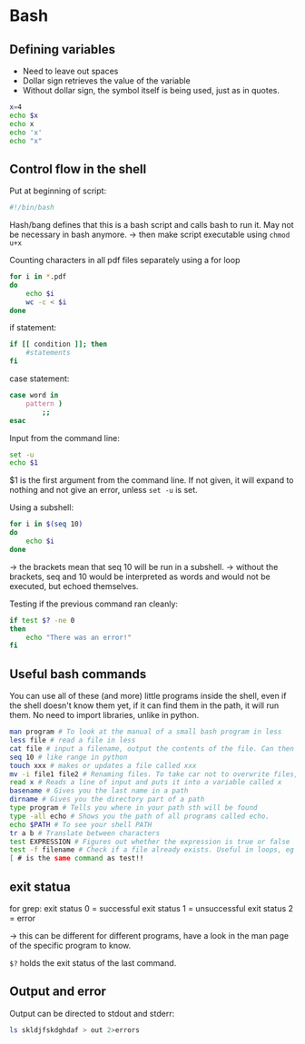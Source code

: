 
# Bash

## Defining variables

- Need to leave out spaces
- Dollar sign retrieves the value of the variable
- Without dollar sign, the symbol itself is being used, just as in quotes.
```sh
x=4
echo $x
echo x
echo 'x'
echo "x"
```

## Control flow in the shell

Put at beginning of script:
```sh
#!/bin/bash
```
Hash/bang defines that this is a bash script and calls bash to run it. May not be necessary in bash anymore.
-> then make script executable using `chmod u+x`

Counting characters in all pdf files separately using a for loop
```sh
for i in *.pdf
do
	echo $i
	wc -c < $i
done
```
if statement:
```sh
if [[ condition ]]; then
	#statements
fi
```

case statement:
```sh
case word in
	pattern )
		;;
esac
```

Input from the command line:
```sh
set -u
echo $1
```
$1 is the first argument from the command line.
If not given, it will expand to nothing and not give an error, unless `set -u` is set.

Using a subshell:
```sh
for i in $(seq 10)
do
	echo $i
done
```
-> the brackets mean that seq 10 will be run in a subshell.
-> without the brackets, seq and 10 would be interpreted as words and would not be executed, but echoed themselves.

Testing if the previous command ran cleanly:
```sh
if test $? -ne 0
then
	echo "There was an error!"
fi
```

## Useful bash commands

You can use all of these (and more) little programs inside the shell, even if the shell doesn't know them yet, if it can find them in the path, it will run them. No need to import libraries, unlike in python.
```sh
man program # To look at the manual of a small bash program in less
less file # read a file in less
cat file # input a filename, output the contents of the file. Can then pipe the contents to the next program.
seq 10 # like range in python
touch xxx # makes or updates a file called xxx
mv -i file1 file2 # Renaming files. To take car not to overwrite files, use -i
read x # Reads a line of input and puts it into a variable called x
basename # Gives you the last name in a path
dirname # Gives you the directory part of a path
type program # Tells you where in your path sth will be found
type -all echo # Shows you the path of all programs called echo.
echo $PATH # To see your shell PATH
tr a b # Translate between characters
test EXPRESSION # Figures out whether the expression is true or false
test -f filename # Check if a file already exists. Useful in loops, eg when renaming files
[ # is the same command as test!! 
```

## exit statua

for grep:
exit status 0 = successful
exit status 1 = unsuccessful
exit status 2 = error

-> this can be different for different programs, have a look in the man page of the specific program to know.

`$?` holds the exit status of the last command.

## Output and error

Output can be directed to stdout and stderr:
```sh
ls skldjfskdghdaf > out 2>errors
```